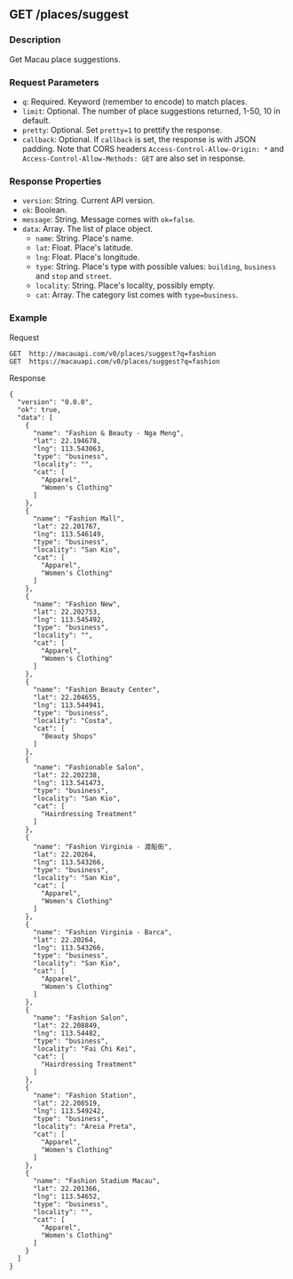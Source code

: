 ## GET /places/suggest

### Description
Get Macau place suggestions.

### Request Parameters
* `q`: Required. Keyword (remember to encode) to match places. 
* `limit`: Optional. The number of place suggestions returned, 1-50, 10 in default.
* `pretty`: Optional. Set `pretty=1` to prettify the response.
* `callback`: Optional. If `callback` is set, the response is with JSON padding. Note that CORS headers `Access-Control-Allow-Origin: *` and `Access-Control-Allow-Methods: GET` are also set in response.

### Response Properties
* `version`: String. Current API version.
* `ok`: Boolean.
* `message`: String. Message comes with `ok=false`.
* `data`: Array. The list of place object.
  * `name`: String. Place's name.
  * `lat`: Float. Place's latitude.
  * `lng`: Float. Place's longitude.
  * `type`: String. Place's type with possible values: `building`, `business` and `stop` and `street`.
  * `locality`: String. Place's locality, possibly empty.
  * `cat`: Array. The category list comes with `type=business`.


### Example

Request

    GET  http://macauapi.com/v0/places/suggest?q=fashion
    GET  https://macauapi.com/v0/places/suggest?q=fashion

Response

    {
      "version": "0.0.0",
      "ok": true,
      "data": [
        {
          "name": "Fashion & Beauty - Nga Meng",
          "lat": 22.194678,
          "lng": 113.543063,
          "type": "business",
          "locality": "",
          "cat": [
            "Apparel",
            "Women's Clothing"
          ]
        },
        {
          "name": "Fashion Mall",
          "lat": 22.201767,
          "lng": 113.546149,
          "type": "business",
          "locality": "San Kio",
          "cat": [
            "Apparel",
            "Women's Clothing"
          ]
        },
        {
          "name": "Fashion New",
          "lat": 22.202753,
          "lng": 113.545492,
          "type": "business",
          "locality": "",
          "cat": [
            "Apparel",
            "Women's Clothing"
          ]
        },
        {
          "name": "Fashion Beauty Center",
          "lat": 22.204655,
          "lng": 113.544941,
          "type": "business",
          "locality": "Costa",
          "cat": [
            "Beauty Shops"
          ]
        },
        {
          "name": "Fashionable Salon",
          "lat": 22.202238,
          "lng": 113.541473,
          "type": "business",
          "locality": "San Kio",
          "cat": [
            "Hairdressing Treatment"
          ]
        },
        {
          "name": "Fashion Virginia - 渡船街",
          "lat": 22.20264,
          "lng": 113.543266,
          "type": "business",
          "locality": "San Kio",
          "cat": [
            "Apparel",
            "Women's Clothing"
          ]
        },
        {
          "name": "Fashion Virginia - Barca",
          "lat": 22.20264,
          "lng": 113.543266,
          "type": "business",
          "locality": "San Kio",
          "cat": [
            "Apparel",
            "Women's Clothing"
          ]
        },
        {
          "name": "Fashion Salon",
          "lat": 22.208849,
          "lng": 113.54482,
          "type": "business",
          "locality": "Fai Chi Kei",
          "cat": [
            "Hairdressing Treatment"
          ]
        },
        {
          "name": "Fashion Station",
          "lat": 22.208519,
          "lng": 113.549242,
          "type": "business",
          "locality": "Areia Preta",
          "cat": [
            "Apparel",
            "Women's Clothing"
          ]
        },
        {
          "name": "Fashion Stadium Macau",
          "lat": 22.201366,
          "lng": 113.54652,
          "type": "business",
          "locality": "",
          "cat": [
            "Apparel",
            "Women's Clothing"
          ]
        }
      ]
    }
